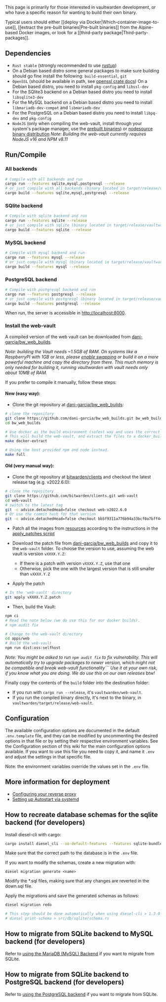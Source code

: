 This page is primarily for those interested in vaultwarden development, or who have a specific reason for wanting to build their own binary.

Typical users should either [[deploy via Docker|Which-container-image-to-use]], [[extract the pre-built binaries|Pre-built binaries]] from the Alpine-based Docker images, or look for a [[third-party package|Third-party-packages]].

## Dependencies
- `Rust stable` (strongly recommended to use [rustup](https://rustup.rs/))
- On a Debian based distro some general packages to make sure building should go fine install the following: `build-essential`, `git`
- `OpenSSL` (should be available in path, see [openssl crate docs](https://docs.rs/openssl/latest/openssl/#automatic))
  On a Debian based distro, you need to install `pkg-config` and `libssl-dev`
- For the SQlite3 backend on a Debian based distro you need to install `libsqlite3-dev`
- For the MySQL backend on a Debian based distro you need to install `libmariadb-dev-compat` and `libmariadb-dev`
- For the PostgreSQL on a Debian based distro you need to install `libpq-dev` and `pkg-config`
- `NodeJS` (only when compiling the web-vault, install through your system's package manager, use the [prebuilt binaries](https://nodejs.org/en/download/)) or [nodesource binary distribution](https://github.com/nodesource/distributions) *Note: Building the web-vault currently requires NodeJS v16 and NPM v8.11*

## Run/Compile
### All backends
```sh
# Compile with all backends and run
cargo run --features sqlite,mysql,postgresql --release
# or just compile with all backends (binary located in target/release/vaultwarden)
cargo build --features sqlite,mysql,postgresql --release
```

### SQlite backend
```sh
# Compile with sqlite backend and run
cargo run --features sqlite --release
# or just compile with sqlite (binary located in target/release/vaultwarden)
cargo build --features sqlite --release
```
### MySQL backend
```sh
# Compile with mysql backend and run
cargo run --features mysql --release
# or just compile with mysql (binary located in target/release/vaultwarden)
cargo build --features mysql --release
```
### PostgreSQL backend
```sh
# Compile with postgresql backend and run
cargo run --features postgresql --release
# or just compile with postgresql (binary located in target/release/vaultwarden)
cargo build --features postgresql --release
```

When run, the server is accessible in [http://localhost:8000](http://localhost:8000).


### Install the web-vault
A compiled version of the web vault can be downloaded from [dani-garcia/bw_web_builds](https://github.com/dani-garcia/bw_web_builds/releases).

*Note: building the Vault needs ~1.5GB of RAM. On systems like a RaspberryPI with 1GB or less, please [enable swapping](https://www.tecmint.com/create-a-linux-swap-file/) or build it on a more powerful machine and copy the directory from there. This much memory is only needed for building it, running vaultwarden with vault needs only about 10MB of RAM.*

If you prefer to compile it manually, follow these steps:

#### New (easy way):

- Clone the git repository at [dani-garcia/bw_web_builds](https://github.com/dani-garcia/bw_web_builds):
```sh
# clone the repository
git clone https://github.com/dani-garcia/bw_web_builds.git bw_web_builds
cd bw_web_builds

# Use docker as the build environment (safest way and uses the correct build versions)
# This will build the web-vault, and extract the files to a docker_build directory.
make docker-extract

# Using the host provided npm and node instead.
make full
```

#### Old (very manual way):

- Clone the git repository at [bitwarden/clients](https://github.com/bitwarden/clients) and checkout the latest release tag (e.g. v2022.6.0):
```sh
# clone the repository
git clone https://github.com/bitwarden/clients.git web-vault
cd web-vault
# switch to the latest tag
git -c advice.detachedHead=false checkout web-v2022.6.0
# Or use the commit hash for that version
git -c advice.detachedHead=false checkout bb5f9311a776b94a33bcf0a7bff44cd87a2fcc92
```

- Patch all the images from [resources](https://github.com/dani-garcia/bw_web_builds/tree/master/resources) according to the instructions in the [apply_patches script](https://github.com/dani-garcia/bw_web_builds/blob/master/scripts/apply_patches.sh)

- Download the patch file from [dani-garcia/bw_web_builds](https://github.com/dani-garcia/bw_web_builds/tree/master/patches) and copy it to the `web-vault` folder.
To choose the version to use, assuming the web vault is version `vXXXX.Y.Z`:
  - If there is a patch with version `vXXXX.Y.Z`, use that one
  - Otherwise, pick the one with the largest version that is still smaller than `vXXXX.Y.Z`
- Apply the patch
```sh
# In the 'web-vault' directory
git apply vXXXX.Y.Z.patch
```

- Then, build the Vault:

```sh
npm ci
# Read the note below (we do use this for our docker builds).
# npm audit fix

# Change to the web-vault directory
cd apps/web
# Build the web-vault
npm run dist:oss:selfhost
```

*Note: You might be asked to run ```npm audit fix``` to fix vulnerability. This will automatically try to upgrade packages to newer version, which might not be compatible and break web-vault functionality``` Use it at your own risk, if you know what you are doing. We do use this on our own releases btw!*

Finally copy the contents of the `build` folder into the destination folder:
- If you run with `cargo run --release`, it's `vaultwarden/web-vault`.
- If you run the compiled binary directly, it's next to the binary, in `vaultwarden/target/release/web-vault`.

## Configuration
The available configuration options are documented in the default `.env.template` file, and they can be modified by uncommenting the desired options in that file or by setting their respective environment variables. See the Configuration section of this wiki for the main configuration options available.
If you want to use this file you need to copy it, and name it `.env` and adjust the settings in that specific file.

Note: the environment variables override the values set in the `.env` file.

## More information for deployment
- [Configuring your reverse proxy](https://github.com/dani-garcia/vaultwarden/wiki/Proxy-examples)
- [Setting up Autostart via systemd](https://github.com/dani-garcia/vaultwarden/wiki/Setup-as-a-systemd-service)

## How to recreate database schemas for the sqlite backend (for developers)
Install diesel-cli with cargo:
```sh
cargo install diesel_cli --no-default-features --features sqlite-bundled
```

Make sure that the correct path to the database is in the `.env` file.

If you want to modify the schemas, create a new migration with:
```
diesel migration generate <name>
```

Modify the *.sql files, making sure that any changes are reverted in the down.sql file.

Apply the migrations and save the generated schemas as follows:
```sh
diesel migration redo

# This step should be done automatically when using diesel-cli > 1.3.0
# diesel print-schema > src/db/sqlite/schema.rs
```

## How to migrate from SQLite backend to MySQL backend (for developers)
Refer to [using the MariaDB (MySQL) Backend](https://github.com/dani-garcia/vaultwarden/wiki/Using-the-MariaDB-%28MySQL%29-Backend) if you want to migrate from SQLite.

## How to migrate from SQLite backend to PostgreSQL backend (for developers)
Refer to [using the PostgreSQL backend](https://github.com/dani-garcia/vaultwarden/wiki/Using-the-PostgreSQL-Backend) if you want to migrate from SQLite.